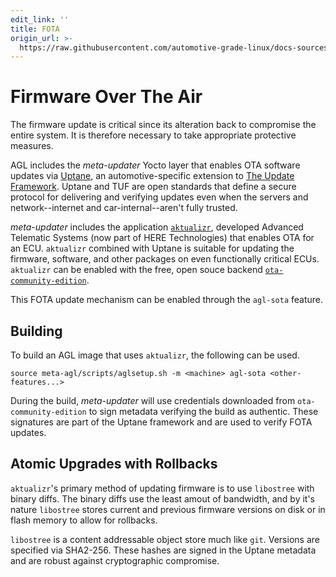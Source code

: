 ```yaml
---
edit_link: ''
title: FOTA
origin_url: >-
  https://raw.githubusercontent.com/automotive-grade-linux/docs-sources/guppy/docs/security-blueprint/part-8/1-FOTA.md
---
```


<!-- WARNING: This file is generated by fetch_docs.js using /home/boron/Documents/AGL/docs-webtemplate/site/_data/tocs/architecture/guppy/security_blueprint-security-blueprint-book.yml -->

# Firmware Over The Air

The firmware update is critical since its alteration back to compromise the
entire system. It is therefore necessary to take appropriate protective measures.

AGL includes the _meta-updater_ Yocto layer that enables OTA software
updates via [Uptane](https://uptane.github.io), an automotive-specific extension
to [The Update Framework](https://theupdateframework.github.io/). Uptane and TUF
are open standards that define a secure protocol for delivering and verifying
updates even when the servers and network--internet and car-internal--aren't fully trusted.

_meta-updater_ includes the application [`aktualizr`](https://github.com/advancedtelematic/aktualizr),
developed Advanced Telematic Systems (now part of HERE Technologies) that enables
OTA for an ECU. `aktualizr` combined with Uptane is suitable for updating the
firmware, software, and other packages on even functionally critical ECUs.
`aktualizr` can be enabled with the free, open souce backend
[`ota-community-edition`](https://github.com/advancedtelematic/ota-community-edition).

This FOTA update mechanism can be enabled through the `agl-sota` feature.

## Building

To build an AGL image that uses `aktualizr`, the following can be used.

```
source meta-agl/scripts/aglsetup.sh -m <machine> agl-sota <other-features...>
```

During the build, _meta-updater_ will use credentials downloaded from `ota-community-edition`
to sign metadata verifying the build as authentic. These signatures are part of the Uptane
framework and are used to verify FOTA updates.

## Atomic Upgrades with Rollbacks

`aktualizr`'s primary method of updating firmware is to use `libostree` with binary diffs.
The binary diffs use the least amout of bandwidth, and by it's nature `libostree` stores
current and previous firmware versions on disk or in flash memory to allow for rollbacks.

`libostree` is a content addressable object store much like `git`. Versions are specified
via SHA2-256. These hashes are signed in the Uptane metadata and are robust against
cryptographic compromise.
